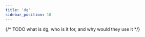 ```yaml
---
title: 'dg'
sidebar_position: 10
---
```


{/* TODO what is dg, who is it for, and why would they use it */}